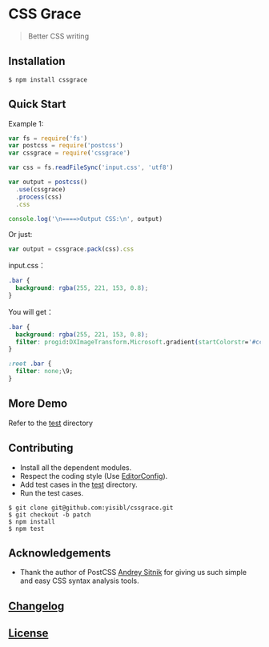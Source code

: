 
# CSS Grace

> Better CSS writing

## Installation

    $ npm install cssgrace

## Quick Start

Example 1:

```js
var fs = require('fs')
var postcss = require('postcss')
var cssgrace = require('cssgrace')

var css = fs.readFileSync('input.css', 'utf8')

var output = postcss()
  .use(cssgrace)
  .process(css)
  .css
  
console.log('\n====>Output CSS:\n', output)  
```

Or just:

```js
var output = cssgrace.pack(css).css
```

input.css：

```css
.bar {
  background: rgba(255, 221, 153, 0.8);
}
```

You will get：

```css
.bar {
  background: rgba(255, 221, 153, 0.8);
  filter: progid:DXImageTransform.Microsoft.gradient(startColorstr='#ccffdd99', endColorstr='#ccffdd99');
}

:root .bar {
  filter: none;\9;
}
```


## More Demo


Refer to the [test](test) directory


## Contributing

* Install all the dependent modules.
* Respect the coding style (Use [EditorConfig](http://editorconfig.org/)).
* Add test cases in the [test](test) directory.
* Run the test cases.

```
$ git clone git@github.com:yisibl/cssgrace.git
$ git checkout -b patch
$ npm install
$ npm test
```

## Acknowledgements

* Thank the author of PostCSS [Andrey Sitnik](https://github.com/ai) for giving us such simple and easy CSS syntax analysis tools.


## [Changelog](CHANGELOG.md)

## [License](LICENSE)
